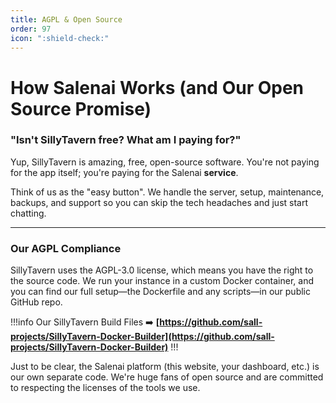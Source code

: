 ```yaml
---
title: AGPL & Open Source
order: 97
icon: ":shield-check:"
---
```

# How Salenai Works (and Our Open Source Promise)

### "Isn't SillyTavern free? What am I paying for?"

Yup, SillyTavern is amazing, free, open-source software. You're not paying for the app itself; you're paying for the Salenai **service**.

Think of us as the "easy button". We handle the server, setup, maintenance, backups, and support so you can skip the tech headaches and just start chatting.

---

### Our AGPL Compliance

SillyTavern uses the AGPL-3.0 license, which means you have the right to the source code. We run your instance in a custom Docker container, and you can find our full setup—the Dockerfile and any scripts—in our public GitHub repo.

!!!info Our SillyTavern Build Files
➡️ **[https://github.com/sall-projects/SillyTavern-Docker-Builder](https://github.com/sall-projects/SillyTavern-Docker-Builder)**
!!!

Just to be clear, the Salenai platform (this website, your dashboard, etc.) is our own separate code. We're huge fans of open source and are committed to respecting the licenses of the tools we use.